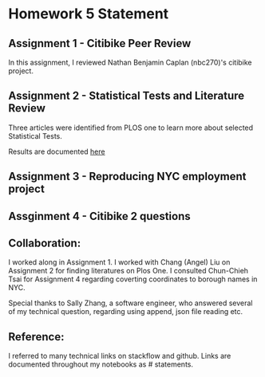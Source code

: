# Homework 5 Statement
## Assignment 1 - Citibike Peer Review
In this assignment, I reviewed Nathan Benjamin Caplan (nbc270)'s citibike project. 

## Assignment 2 - Statistical Tests and Literature Review
Three articles were identified from PLOS one to learn more about selected Statistical Tests. 

Results are documented [here](..\HW5_sz2404/HW5_sz2404_Part_2_README.md)

## Assignment 3 - Reproducing NYC employment project

## Assginment 4 - Citibike 2 questions

## Collaboration:
I worked along in Assignment 1.
I worked with Chang (Angel) Liu on Assignment 2 for finding literatures on Plos One. 
I consulted Chun-Chieh Tsai for Assignment 4 regarding coverting coordinates to borough names in NYC. 

Special thanks to Sally Zhang, a software engineer, who answered several of my technical question, regarding using append, json file reading etc. 

## Reference:
I referred to many technical links on stackflow and github. Links are documented throughout my notebooks as # statements. 
